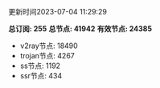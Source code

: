 更新时间2023-07-04 11:29:29

**总订阅: 255**
**总节点: 41942**
**有效节点: 24385**
- v2ray节点: 18490
- trojan节点: 4267
- ss节点: 1192
- ssr节点: 434
